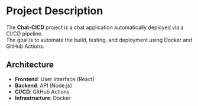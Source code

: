 # Project Description

The **Chat-CICD** project is a chat application automatically deployed via a CI/CD pipeline.  
The goal is to automate the build, testing, and deployment using Docker and GitHub Actions.

## Architecture
- **Frontend**: User interface (React)  
- **Backend**: API (Node.js)  
- **CI/CD**: GitHub Actions  
- **Infrastructure**: Docker
